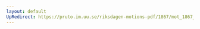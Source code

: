 ```yaml
---
layout: default
UpRedirect: https://pruto.im.uu.se/riksdagen-motions-pdf/1867/mot_1867__ak__39/mot_1867__ak__39-001.pdf
---
```


